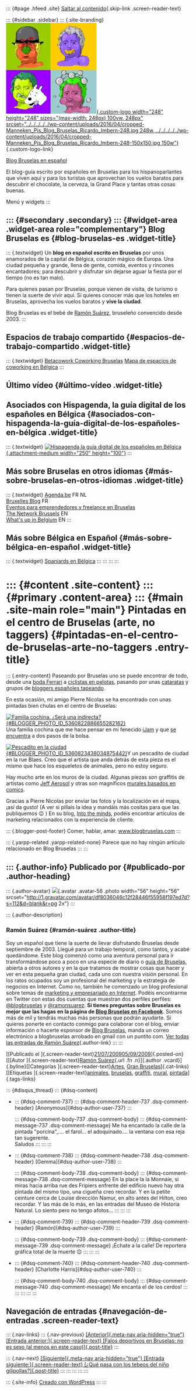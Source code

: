 ::: {#page .hfeed .site}
[Saltar al
contenido](../../../../../index.html?p=376#content){.skip-link
.screen-reader-text}

::: {#sidebar .sidebar}
::: {.site-branding}
[![](../../../../../wp-content/uploads/2016/04/cropped-Manneken_Pis_Blog_Bruselas_Ricardo_Imbern-248.jpg){.custom-logo
width="248" height="248" sizes="(max-width: 248px) 100vw, 248px"
srcset="../../../../../wp-content/uploads/2016/04/cropped-Manneken_Pis_Blog_Bruselas_Ricardo_Imbern-248.jpg 248w, ../../../../../wp-content/uploads/2016/04/cropped-Manneken_Pis_Blog_Bruselas_Ricardo_Imbern-248-150x150.jpg 150w"}](../../../../../index.html){.custom-logo-link}

[Blog Bruselas en español](../../../../../index.html)

El blog-guía escrito por españoles en Bruselas para los hispanoparlantes
que viven aquí y para los turistas que aprovechan los vuelos baratos
para descubrir el chocolate, la cerveza, la Grand Place y tantas otras
cosas buenas.

Menú y widgets
:::

::: {#secondary .secondary}
::: {#widget-area .widget-area role="complementary"}
Blog Bruselas es {#blog-bruselas-es .widget-title}
----------------

::: {.textwidget}
Un **blog en español escrito en Bruselas** por unos enamorados de la
capital de Bélgica, corazón mágico de Europa. Una ciudad pequeña y
grande, llena de gente, comida, eventos y rincones encantadores; para
descubrir y disfrutar sin dejarse aguar la fiesta por el tiempo (no es
tan malo).

Para quienes pasan por Bruselas, porque vienen de visita, de turismo o
tienen la suerte de vivir aquí. Sí quieres conocer más que los hoteles
en Bruselas, aprovecha los vuelos baratos y **vive la ciudad**.

Blog Bruselas es el bebé de [Ramón Suárez](http://www.ramonsuarez.com),
bruseleño convencido desde 2003.
:::

Espacios de trabajo compartido {#espacios-de-trabajo-compartido .widget-title}
------------------------------

::: {.textwidget}
[Betacowork Coworking Bruselas](http://www.betacowork.com) [Mapa de
espacios de coworking en Bélgica](http://coworkingbelgium.com)
:::

Último vídeo {#último-vídeo .widget-title}
------------

Asociados con Hispagenda, la guía digital de los españoles en Bélgica {#asociados-con-hispagenda-la-guía-digital-de-los-españoles-en-bélgica .widget-title}
---------------------------------------------------------------------

::: {.textwidget}
[![Hispagenda,la guía digital de los españoles en
Bélgica](../../../../../wp-content/uploads/2010/04/Hispagenda-250px.gif "Hispagenda, la guía digital de los españoles en Bélgica"){.attachment-medium
width="250" height="100"}](http://www.hispagenda.com)
:::

Más sobre Bruselas en otros idiomas {#más-sobre-bruselas-en-otros-idiomas .widget-title}
-----------------------------------

::: {.textwidget}
[Agenda.be](http://www.agenda.be) FR NL\
[Bruxelles Blog](http://www.bxlblog.be/) FR\
[Eventos para emprendedores y freelance en
Bruselas](http://www.betacowork.com/events/)\
[The Network
Brussels](http://groups.yahoo.com/group/TheNetworkBrussels/) EN\
[What\'s up in Belgium](http://www.whatsupin.be/) EN
:::

Más sobre Bélgica en Español {#más-sobre-bélgica-en-español .widget-title}
----------------------------

::: {.textwidget}
[Spaniards en Bélgica](http://www.spaniards.es/paises/belgica)
:::
:::
:::
:::

::: {#content .site-content}
::: {#primary .content-area}
::: {#main .site-main role="main"}
Pintadas en el centro de Bruselas (arte, no taggers) {#pintadas-en-el-centro-de-bruselas-arte-no-taggers .entry-title}
====================================================

::: {.entry-content}
Paseando por Bruselas uno se puede encontrar de todo, desde una [boda
Ferrari](http://www.blogbruselas.com/2009/06/ferraris-en-la-grand-place.html)
a [ciclistas en
pelotas](http://www.blogbruselas.com/2009/06/despelote-sobre-ruedas-en-bruselas.html),
pasando por unas
[cataratas](http://www.blogbruselas.com/2009/06/cataratas-en-el-centro-de-bruselas.html)
y grupos de [bloggers españoles
tapeando](http://www.blogbruselas.com/2009/06/cataratas-en-el-centro-de-bruselas.html).

En esta ocasión, mi amigo Pierre Nicolas se ha encontrado con unas
pintadas bien chulas en el centro de Bruselas:

[![Familia cochina. ¿Será una
indirecta?](http://2.bp.blogspot.com/_m9ESRqvSnjc/SmV4AzbfS_I/AAAAAAAACrU/7Sr-16LBfKE/s320/Familia+de+cerdos.JPG){#BLOGGER_PHOTO_ID_5360822886655282162}](http://2.bp.blogspot.com/_m9ESRqvSnjc/SmV4AzbfS_I/AAAAAAAACrU/7Sr-16LBfKE/s1600-h/Familia+de+cerdos.JPG)\
Una familia cochina que me hace pensar en mi fenecido
[iJam](http://www.blogbruselas.com/2008/01/ijam-defectuoso.html) y que
[se
encuentra](http://maps.google.fr/maps?f=q&source=s_q&hl=fr&geocode=&q=Rue+de+la+Chaufferette,+Bruxelles+1000+Bruxelles,+Bruxelles,+R%C3%A9gion+de+Bruxelles-Capitale,+Belgique&sll=50.830933,4.384832&sspn=0.037569,0.07699&ie=UTF8&ll=50.846713,4.349065&spn=0.001174,0.002406&t=h&z=19&iwloc=A)
a dos pasos de la bolsa.

[![Pescadito en la
ciudad](http://3.bp.blogspot.com/_m9ESRqvSnjc/SmV4g5eoNDI/AAAAAAAACrc/1KrMollRb7A/s320/Pescadito+de+ciudad.JPG){#BLOGGER_PHOTO_ID_5360823438034875442}](http://3.bp.blogspot.com/_m9ESRqvSnjc/SmV4g5eoNDI/AAAAAAAACrc/1KrMollRb7A/s1600-h/Pescadito+de+ciudad.JPG)Y
un pescadito de ciudad en la rue Blaes. Creo que el artista que anda
detrás de esta pieza es el mismo que hace los esqueletos de animales,
pero no estoy seguro.

Hay mucho arte en los muros de la ciudad. Algunas piezas son graffitis
de artistas como [Jeff
Aerosol](http://www.blogbruselas.com/2008/11/copita-e-inauguracin-de-la-exposicin-de.html)
y otras son magníficos [murales basados en
comics](http://www.art-mural.eu/html/site/BDbruxelles/show2/index.html).

Gracias a Pierre Nicolas por enviar las fotos y la localización en el
mapa, ¡así da gusto! (A ver si pillais la idea y mandáis más cositas
para que las publiquemos 😉 ) En su blog, [Into the
minds](http://customersminds.blogspot.com/), podéis encontrar artículos
de marketing relacionados con la experiencia de cliente.

::: {.blogger-post-footer}
Comer, hablar, amar. www.blogbruselas.com
:::

::: {.yarpp-related .yarpp-related-none}
Parece que no hay ningún artículo relacionado en Blog Bruselas
:::
:::

::: {.author-info}
Publicado por {#publicado-por .author-heading}
-------------

::: {.author-avatar}
![](http://1.gravatar.com/avatar/df8036046c12f28446f55958f197ed7d?s=56&d=blank&r=pg){.avatar
.avatar-56 .photo width="56" height="56"
srcset="http://1.gravatar.com/avatar/df8036046c12f28446f55958f197ed7d?s=112&d=blank&r=pg 2x"}
:::

::: {.author-description}
### Ramón Suárez {#ramón-suárez .author-title}

Soy un español que tiene la suerte de llevar disfrutando Bruselas desde
septiembre de 2003. Llegué para un trabajo temporal, como tantos, y
acabé quedándome. Este blog comenzó como una aventura personal para ir
transformándose poco a poco en una especie de diario o [guía de
Bruselas](../../../../../index.html), abierta a otros autores y en la
que tratamos de mostrar cosas que hacer y ver en esta pequeña gran
ciudad, cada uno con nuestra visión personal. En los ratos ocupados soy
un profesional del marketing y la estrategia de negocios en Internet.
Como no, también he comenzado un blog profesional sobre temas de
[marketing y empresariado en Internet](http://ramonsuarez.com). Podéis
encontrarme en Twitter con estas dos cuentas que muestran dos perfiles
perfiles: [\@blogbruselas](http://twitter.com/blogbruselas) y
[\@ramonsuarez](http://twitter.com/ramonsuarez). **Sí tienes preguntas
sobre Bruselas es mejor que las hagas en la página de [Blog Bruselas en
Facebook](http://www.facebook.com/blogbruselas)**. Somos más de mil y
tendrás muchas más personas que podrán ayudarte. Si quieres ponerte en
contacto conmigo para colaborar con el blog, enviar información o
hacerte esponsor de [Blog Bruselas](../../../../../index.html), manda un
correo electrónico a blogbruselas arrobado en gmail con un puntito com.
[Ver todas las entradas de Ramón
Suárez](../../../../2010/04/30/index.html?author=2){.author-link}
:::
:::

[[Publicado el
]{.screen-reader-text}[21/07/200905/09/2009](../../../../../index.html?p=376)]{.posted-on}[[[Autor
]{.screen-reader-text}[Ramón
Suárez](../../../../2010/04/30/index.html?author=2){.url .fn
.n}]{.author .vcard}]{.byline}[[Categorías
]{.screen-reader-text}[Artes](../../../../category/artes/index.html),
[Gran
Bruselas](../../../../category/gran-bruselas/index.html)]{.cat-links}[[Etiquetas
]{.screen-reader-text}[animales](../../../../tag/animales/index.html),
[bruselas](../../../../tag/bruselas/index.html),
[graffiti](../../../../tag/graffiti/index.html),
[mural](../../../../tag/mural/index.html),
[pintada](../../../../tag/pintada/index.html)]{.tags-links}

::: {#disqus_thread}
::: {#dsq-content}
-   ::: {#dsq-comment-737}
    ::: {#dsq-comment-header-737 .dsq-comment-header}
    [Anonymous]{#dsq-author-user-737}
    :::

    ::: {#dsq-comment-body-737 .dsq-comment-body}
    ::: {#dsq-comment-message-737 .dsq-comment-message}
    Me ha encantado la calle de la pintada \"porcina\",.... el farol...
    el adoquinado.... la ventana con esa reja tan sugerente.\
    Saludos
    :::
    :::
    :::

-   ::: {#dsq-comment-738}
    ::: {#dsq-comment-header-738 .dsq-comment-header}
    [Gemma]{#dsq-author-user-738}
    :::

    ::: {#dsq-comment-body-738 .dsq-comment-body}
    ::: {#dsq-comment-message-738 .dsq-comment-message}
    En la place la la Monnaie, si miras hacia arriba rue des Fripiers
    enfrente del edificio nuevo hay otra pintada del mismo tipo, una
    cigueña creo recordar. Y en la petite ceinture cerca de Louise
    dirección Namur, en alto antes del Hilton, creo recordar. Y las más
    de lo más, en las entradas del Museo de Historia Natural. Lo siento
    pero no tengo afotos...
    :::
    :::
    :::

-   ::: {#dsq-comment-739}
    ::: {#dsq-comment-header-739 .dsq-comment-header}
    [Ramón]{#dsq-author-user-739}
    :::

    ::: {#dsq-comment-body-739 .dsq-comment-body}
    ::: {#dsq-comment-message-739 .dsq-comment-message}
    ¡Échate a la calle! De reportera gráfica total de la muerte 😉
    :::
    :::
    :::

-   ::: {#dsq-comment-740}
    ::: {#dsq-comment-header-740 .dsq-comment-header}
    [Charlotte Harris]{#dsq-author-user-740}
    :::

    ::: {#dsq-comment-body-740 .dsq-comment-body}
    ::: {#dsq-comment-message-740 .dsq-comment-message}
    Me encanta el de los cerdos!
    :::
    :::
    :::
:::
:::

Navegación de entradas {#navegación-de-entradas .screen-reader-text}
----------------------

::: {.nav-links}
::: {.nav-previous}
[[Anterior]{.meta-nav aria-hidden="true"} [Entrada
anterior:]{.screen-reader-text} [Falos deportivos en Bruselas: no es
sexo (al menos en este
caso)]{.post-title}](../../../../../index.html?p=375)
:::

::: {.nav-next}
[[Siguiente]{.meta-nav aria-hidden="true"} [Entrada
siguiente:]{.screen-reader-text} [¿Qué pasa con los tebeos del niño
gilipollas?]{.post-title}](../../../../../index.html?p=377)
:::
:::
:::
:::
:::

::: {.site-info}
[Creado con WordPress](https://es.wordpress.org/)
:::
:::
